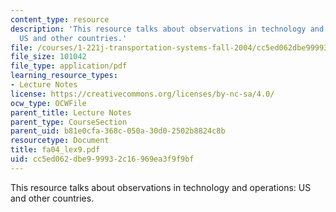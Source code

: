 ```yaml
---
content_type: resource
description: 'This resource talks about observations in technology and operations:
  US and other countries.'
file: /courses/1-221j-transportation-systems-fall-2004/cc5ed062dbe999932c16969ea3f9f9bf_fa04_lex9.pdf
file_size: 101042
file_type: application/pdf
learning_resource_types:
- Lecture Notes
license: https://creativecommons.org/licenses/by-nc-sa/4.0/
ocw_type: OCWFile
parent_title: Lecture Notes
parent_type: CourseSection
parent_uid: b81e0cfa-368c-050a-30d0-2502b8824c8b
resourcetype: Document
title: fa04_lex9.pdf
uid: cc5ed062-dbe9-9993-2c16-969ea3f9f9bf
---
```

This resource talks about observations in technology and operations: US and other countries.
